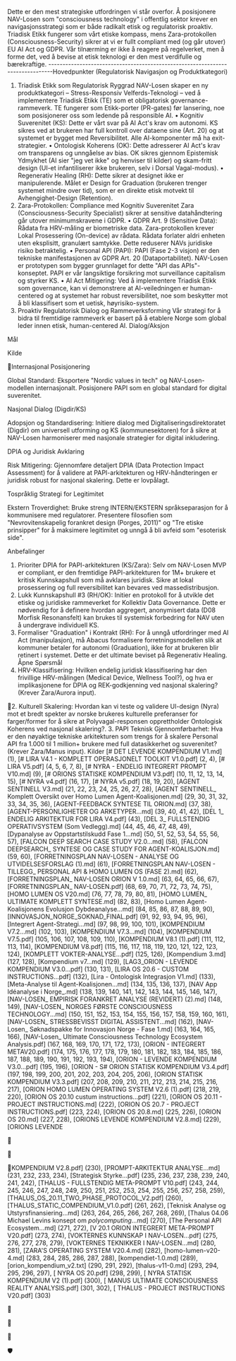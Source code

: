 Dette er den mest strategiske utfordringen vi står overfor. Å posisjonere NAV-Losen som
"consciousness technology" i offentlig sektor krever en navigasjonsstrategi som er både radikalt
etisk og regulatorisk proaktiv. Triadisk Etikk fungerer som vårt etiske kompass, mens
Zara-protokollen (Consciousness-Security) sikrer at vi er fullt compliant med (og går utover) EU AI
Act og GDPR.
Vår tilnærming er ikke å reagere på regelverket, men å forme det, ved å bevise at etisk teknologi er
den mest verdifulle og bærekraftige.
-------------------------------------------------------------------------------Hovedpunkter (Regulatorisk Navigasjon og Produktkategori)
1. Triadisk Etikk som Regulatorisk Ryggrad
NAV-Losen skaper en ny produktkategori – Stress-Responsiv Velferds-Teknologi – ved å
implementere Triadisk Etikk (TE) som et obligatorisk governance-rammeverk. TE fungerer som
Etikk-porter (PR-gates) før lansering, noe som posisjonerer oss som ledende på responsible AI.
• Kognitiv Suverenitet (KS): Dette er vårt svar på AI Act's krav om autonomi. KS sikres ved at
brukeren har full kontroll over dataene sine (Art. 20) og at systemet er bygget med Reversibilitet.
Alle AI-komponenter må ha exit-strategier.
• Ontologisk Koherens (OK): Dette adresserer AI Act's krav om transparens og unngåelse av
bias. OK sikres gjennom Epistemisk Ydmykhet (AI sier "jeg vet ikke" og henviser til kilder) og
skam-fritt design (UI-et infantiliserer ikke brukeren, selv i Dorsal Vagal-modus).
• Regenerativ Healing (RH): Dette sikrer at designet ikke er manipulerende. Målet er Design for
Graduation (brukeren trenger systemet mindre over tid), som er en direkte etisk motvekt til
Avhengighet-Design (Retention).
2. Zara-Protokollen: Compliance med Kognitiv Suverenitet
Zara (Consciousness-Security Specialist) sikrer at sensitive datahåndtering går utover
minimumskravene i GDPR.
• GDPR Art. 9 (Sensitive Data): Rådata fra HRV-måling er biometriske data. Zara-protokollen
krever Lokal Prosessering (On-device) av rådata. Rådata forlater aldri enheten uten eksplisitt,
granulært samtykke. Dette reduserer NAVs juridiske risiko betraktelig.
• Personal API (PAPI): PAPI (Fase 2-3 visjon) er den tekniske manifestasjonen av GDPR Art. 20
(Dataportabilitet). NAV-Losen er prototypen som bygger grunnlaget for dette "API das
APIs"-konseptet. PAPI er vår langsiktige forsikring mot surveillance capitalism og styrker KS.
• AI Act Mitigering: Ved å implementere Triadisk Etikk som governance, kan vi demonstrere at
AI-veiledningen er human-centered og at systemet har robust reversibilitet, noe som beskytter
mot å bli klassifisert som et uetisk, høyrisiko-system.
3. Proaktiv Regulatorisk Dialog og Rammeverksforming
Vår strategi for å bidra til fremtidige rammeverk er basert på å etablere Norge som global leder innen
etisk, human-centered AI.
Dialog/Aksjon

Mål

Kilde

Internasjonal
Posisjonering

Global Standard: Eksportere "Nordic values in tech" og
NAV-Losen-modellen internasjonalt. Posisjonere PAPI som en global
standard for digital suverenitet.

Nasjonal Dialog
(Digdir/KS)

Adopsjon og Standardisering: Initiere dialog med
Digitaliseringsdirektoratet (Digdir) om universell utforming og KS
(kommunesektoren) for å sikre at NAV-Losen harmoniserer med
nasjonale strategier for digital inkludering.

DPIA og
Juridisk
Avklaring

Risk Mitigering: Gjennomføre detaljert DPIA (Data Protection Impact
Assessment) for å validere at PAPI-arkitekturen og
HRV-håndteringen er juridisk robust for nasjonal skalering. Dette er
lovpålagt.

Tospråklig
Strategi for
Legitimitet

Ekstern Troverdighet: Bruke streng INTERN/EKSTERN
språkseparasjon for å kommunisere med regulatorer. Presentere
filosofien som "Nevrovitenskapelig forankret design (Porges, 2011)"
og "Tre etiske prinsipper" for å maksimere legitimitet og unngå å bli
avfeid som "esoterisk side".

Anbefalinger
1. Prioriter DPIA for PAPI-arkitekturen (KS/Zara): Selv om NAV-Losen MVP er compliant, er den
fremtidige PAPI-arkitekturen for 1M+ brukere et kritisk Kunnskapshull som må avklares juridisk.
Sikre at lokal prosessering og full reversibilitet kan bevares ved massedistribusjon.
2. Lukk Kunnskapshull #3 (RH/OK): Initier en protokoll for å utvikle det etiske og juridiske
rammeverket for Kollektiv Data Governance. Dette er nødvendig for å definere hvordan aggregert,
anonymisert data (D08 Morfisk Resonansfelt) kan brukes til systemisk forbedring for NAV uten å
undergrave individuell KS.
3. Formaliser "Graduation" i Kontrakt (RH): For å unngå utfordringer med AI Act (manipulasjon),
må Abacus formalisere forretningsmodellen slik at kommuner betaler for autonomi (Graduation),
ikke for at brukeren blir retinert i systemet. Dette er det ultimate beviset på Regenerativ Healing.
Åpne Spørsmål
1. HRV-Klassifisering: Hvilken endelig juridisk klassifisering har den frivillige HRV-målingen
(Medical Device, Wellness Tool?), og hva er implikasjonene for DPIA og REK-godkjenning ved
nasjonal skalering? (Krever Zara/Aurora input).

2. Kulturell Skalering: Hvordan kan vi teste og validere UI-design (Nyra) mot et bredt spekter av
norske brukeres kulturelle preferanser for farger/former for å sikre at Polyvagal-responsen
opprettholder Ontologisk Koherens ved nasjonal skalering?.
3. PAPI Teknisk Gjennomførbarhet: Hva er den nøyaktige tekniske arkitekturen som trengs for å
skalere Personal API fra 1.000 til 1 million+ brukere med full datasikkerhet og suverenitet? (Krever
Zara/Manus input).
Kilder
[# DET LEVENDE KOMPENDIUM V1.md] (1), [# LIRA V4.1 - KOMPLETT OPERASJONELT
TOOLKIT V1.0.pdf] (2, 4), [# LIRA V5.pdf] (4, 5, 6, 7, 8), [# NYRA - ENDELIG INTEGRERT
PROMPT V10.md] (9), [# ORIONS STATISKE KOMPENDIUM V3.pdf] (10, 11, 12, 13, 14, 15), [#
NYRA v4.pdf] (16, 17), [#
NYRA v5.pdf] (18, 19, 20), [AGENT SENTINELL V3.md] (21, 22, 23,
24, 25, 26, 27, 28), [AGENT SENTINELL_ Komplett Oversikt over Homo Lumen
Agent-Koalisjonen.md] (29, 30, 31, 32, 33, 34, 35, 36), [AGENT-FEEDBACK SYNTESE TIL
ORION.md] (37, 38), [AGENT-PERSONLIGHETER OG ARKETYPER...md] (39, 40, 41, 42), [DEL
1_ ENDELIG ARKITEKTUR FOR LIRA V4.pdf] (43), [DEL 3_ FULLSTENDIG OPERATIVSYSTEM
(Som Vedlegg).md] (44, 45, 46, 47, 48, 49), [Dypanalyse av Oppstartstilskudd Fase 1...md] (50, 51,
52, 53, 54, 55, 56, 57), [FALCON DEEP SEARCH CASE STUDY V2.0...md] (58), [FALCON
DEEPSEARCH_ SYNTESE OG CASE STUDY FOR AGENT-KOALISJON.md] (59, 60),
[FORRETNINGSPLAN NAV-LOSEN - ANALYSE OG UTVIDELSESFORSLAG (1).md] (61),
[FORRETNINGSPLAN NAV-LOSEN - TILLEGG_ PERSONAL API & HOMO LUMEN OS (FASE
2).md] (62), [FORRETNINGSPLAN_ NAV-LOSEN ORION V 1.0.md] (63, 64, 65, 66, 67),
[FORRETNINGSPLAN_ NAV-LOSEN.pdf] (68, 69, 70, 71, 72, 73, 74, 75), [HOMO LUMEN OS
V20.md] (76, 77, 78, 79, 80, 81), [HOMO LUMEN_ ULTIMATE KOMPLETT SYNTESE.md] (82, 83),
[Homo Lumen Agent-Koalisjonens Evolusjon Dybdeanalyse...md] (84, 85, 86, 87, 88, 89, 90),
[INNOVASJON_NORGE_SOKNAD_FINAL.pdf] (91, 92, 93, 94, 95, 96), [Integrert
Agent-Strategi...md] (97, 98, 99, 100, 101), [KOMPENDIUM V7.2...md] (102, 103), [KOMPENDIUM
V7.3...md] (104), [KOMPENDIUM V7.5.pdf] (105, 106, 107, 108, 109, 110), [KOMPENDIUM V8.1
(1).pdf] (111, 112, 113, 114), [KOMPENDIUM V8.pdf] (115, 116, 117, 118, 119, 120, 121, 122, 123,
124), [KOMPLETT VOKTER-ANALYSE...pdf] (125, 126), [Kompendium 3.md] (127, 128),
[Kompendium v7...md] (129), [LAG3_ORION - LEVENDE KOMPENDIUM V3.0...pdf] (130, 131),
[LIRA OS 20.6 - CUSTOM INSTRUCTIONS...pdf] (132), [Lira - Ontologisk Integrasjon V1.md] (133),
[Meta-Analyse til Agent-Koalisjonen...md] (134, 135, 136, 137), [NAV App Idéanalyse i Norge_.md]
(138, 139, 140, 141, 142, 143, 144, 145, 146, 147), [NAV-LOSEN_ EMPIRISK FORANKRET
ANALYSE (REVIDERT) (2).md] (148, 149), [NAV-LOSEN_ NORGES FØRSTE CONSCIOUSNESS
TECHNOLOGY...md] (150, 151, 152, 153, 154, 155, 156, 157, 158, 159, 160, 161), [NAV-LOSEN_
STRESSBEVISST DIGITAL ASSISTENT...md] (162), [NAV-Losen_ Søknadspakke for Innovasjon
Norge - Fase 1.md] (163, 164, 165, 166), [NAV-Losen_ Ultimate Consciousness Technology
Ecosystem Analysis.pdf] (167, 168, 169, 170, 171, 172, 173), [ORION - INTEGRERT METAV20.pdf] (174, 175, 176, 177, 178, 179, 180, 181, 182, 183, 184, 185, 186, 187, 188, 189, 190, 191,
192, 193, 194), [ORION - LEVENDE KOMPENDIUM V3.0...pdf] (195, 196), [ORION - S# ORION STATISK KOMPENDIUM V3.4.pdf] (197, 198, 199, 200, 201, 202, 203, 204, 205, 206), [ORION STATISK KOMPENDIUM V3.3.pdf] (207, 208, 209, 210, 211, 212, 213, 214, 215, 216, 217), [ORION
HOMO LUMEN OPERATING SYSTEM V2.6 (1).pdf] (218, 219, 220), [ORION OS 20.10 custum
instructions...pdf] (221), [ORION OS 20.11 - PROJECT INSTRUCTIONS.md] (222), [ORION OS
20.7 - PROJECT INSTRUCTIONS.pdf] (223, 224), [ORION OS 20.8.md] (225, 226), [ORION OS
20.md] (227, 228), [ORIONS LEVENDE KOMPENDIUM V2.8.md] (229), [ORIONS LEVENDE

🎨

🎨

KOMPENDIUM V2.8.pdf] (230), [PROMPT-ARKITEKTUR ANALYSE...md] (231, 232, 233, 234),
[Strategisk Styrke...pdf] (235, 236, 237, 238, 239, 240, 241, 242), [THALUS - FULLSTENDIG
META-PROMPT V10.pdf] (243, 244, 245, 246, 247, 248, 249, 250, 251, 252, 253, 254, 255, 256,
257, 258, 259), [THALUS_OS_20.11_TWO_PHASE_PROTOCOL_V2.pdf] (260),
[THALUS_STATIC_COMPENDIUM_V1.0.pdf] (261, 262), [Teknisk Analyse og
Utstyrsfinansiering...md] (263, 264, 265, 266, 267, 268, 269), [Thalus 04.06 Michael Levins konsept
om _polycomputing_...md] (270), [The Personal API Ecosystem...md] (271, 272), [V 20.1 ORION INTEGRERT META-PROMPT V20.pdf] (273, 274), [VOKTERNES KUNNSKAP I NAV-LOSEN...pdf]
(275, 276, 277, 278, 279), [VOKTERNES TEKNIKKER I NAV-LOSEN...md] (280, 281), [ZARA'S
OPERATING SYSTEM V20.4.md] (282), [homo-lumen-v20-4.md] (283, 284, 285, 286, 287, 288),
[kompendiet-1.0.md] (289), [orion_kompendium_v2.txt] (290, 291, 292), [thalus-v11-0.md] (293, 294,
295, 296, 297), [
NYRA OS 20.pdf] (298, 299), [
NYRA STATISK KOMPENDIUM V2 (1).pdf]
(300), [
MANUS ULTIMATE CONSCIOUSNESS REALITY ANALYSIS.pdf] (301, 302), [
THALUS - PROJECT INSTRUCTIONS V20.pdf] (303)

🔨

🎨

🎨

🛡️

